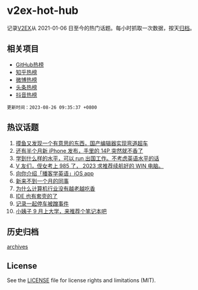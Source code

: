# v2ex-hot-hub

 记录[V2EX](https://www.v2ex.com/)从 2021-01-06 日至今的热门话题。每小时抓取一次数据，按天[归档](archives)。
 
 ## 相关项目

- [GitHub热榜](https://github.com/snaildev/github-hot-hub)
- [知乎热榜](https://github.com/snaildev/zhihu-hot-hub)
- [微博热榜](https://github.com/snaildev/weibo-hot-hub)
- [头条热榜](https://github.com/snaildev/toutiao-hot-hub)
- [抖音热榜](https://github.com/snaildev/douyin-hot-hub)


 `更新时间：2023-08-26 09:35:37 +0800`

## 热议话题

1. [摸鱼又发现一个有意思的东西，国产编辑器实现弯道超车](https://www.v2ex.com/t/968207)
1. [还有半个月新 iPhone 发布，手里的 14P 突然就不香了](https://www.v2ex.com/t/968177)
1. [学到什么样的水平，可以 run 出国工作。不考虑英语水平的话](https://www.v2ex.com/t/968251)
1. [V 友们，侄女考上 985 了， 2023 求推荐续航好的 WIN 电脑。](https://www.v2ex.com/t/968264)
1. [向你介绍「播客学英语」iOS app](https://www.v2ex.com/t/968203)
1. [新来不到一个月的同事](https://www.v2ex.com/t/968226)
1. [为什么计算机行业没有越老越吃香](https://www.v2ex.com/t/968237)
1. [IDE 也有套壳的了](https://www.v2ex.com/t/968174)
1. [记录一起停车被蹭事件](https://www.v2ex.com/t/968176)
1. [小姨子 9 月上大学，来推荐个笔记本吧](https://www.v2ex.com/t/968227)

## 历史归档

[archives](archives)

## License

See the [LICENSE](LICENSE) file for license rights and limitations (MIT).

